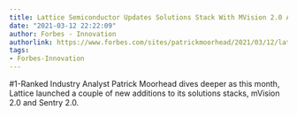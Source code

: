 ```yaml
---
title: Lattice Semiconductor Updates Solutions Stack With MVision 2.0 And Sentry 2.0
date: "2021-03-12 22:22:09"
author: Forbes - Innovation
authorlink: https://www.forbes.com/sites/patrickmoorhead/2021/03/12/lattice-semiconductor-updates-solutions-stack-with-mvision-20-and-sentry-20/
tags:
- Forbes-Innovation
---
```

#1-Ranked Industry Analyst Patrick Moorhead dives deeper as this month, Lattice launched a couple of new additions to its solutions stacks, mVision 2.0 and Sentry 2.0.
